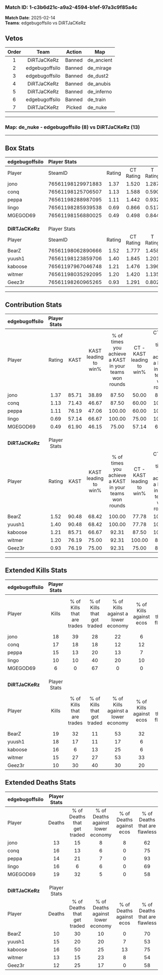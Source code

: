 ### Match ID: 1-c3b6d21c-a9a2-4594-b1ef-97a3c9f85a4c  
**Match Date**: 2025-02-14  
**Teams**: edgebugoffsilo vs DiRTJaCKeRz  

## Vetos  

| Order | Team | Action | Map |
| :---: | :--: | :----: | --- |
| 1 | DiRTJaCKeRz | Banned | de_ancient |
| 2 | edgebugoffsilo | Banned | de_mirage |
| 3 | edgebugoffsilo | Banned | de_dust2 |
| 4 | DiRTJaCKeRz | Banned | de_anubis |
| 5 | DiRTJaCKeRz | Banned | de_inferno |
| 6 | edgebugoffsilo | Banned | de_train |
| 7 | DiRTJaCKeRz | Picked | de_nuke |

---  

### **Map**: de_nuke - edgebugoffsilo (8) vs DiRTJaCKeRz (13)  
---  

## Box Stats  

| **edgebugoffsilo** | Player Stats      |        |           |          |       |      |       |         |        |      |     |
| :- | :- | :-: | :-: | :-: | :-: | :-: | :-: | :-: | :-: | :-: | :-: |
| Player             | SteamID           | Rating | CT Rating | T Rating | KAST  | ADR  | Kills | Assists | Deaths | K/D  | HS% |
| jono               | 76561198129971883 |  1.37  |   1.520   |  1.287   | 85.71 | 78.0 |  18   |    4    |   13   | 1.38 | 44  |
| conq               | 76561198125706507 |  1.13  |   1.588   |  0.590   | 71.43 | 77.7 |  17   |    2    |   16   | 1.06 | 76  |
| peppa              | 76561198288987095 |  1.11  |   1.442   |  0.932   | 76.19 | 69.9 |  15   |    2    |   14   | 1.07 | 66  |
| Iingo              | 76561198285939538 |  0.69  |   0.866   |  0.517   | 57.14 | 57.2 |  10   |    5    |   16   | 0.63 | 60  |
| MGEGOD69           | 76561198156880025 |  0.49  |   0.498   |  0.844   | 61.90 | 55.6 |   6   |    8    |   19   | 0.32 | 66  |
|                    |                   |        |           |          |       |      |       |         |        |      |     |
|                    |                   |        |           |          |       |      |       |         |        |      |     |
|                    |                   |        |           |          |       |      |       |         |        |      |     |
| **DiRTJaCKeRz**    | Player Stats      |        |           |          |       |      |       |         |        |      |     |
| Player             | SteamID           | Rating | CT Rating | T Rating | KAST  | ADR  | Kills | Assists | Deaths | K/D  | HS% |
| BearZ              | 76561198062890666 |  1.52  |   1.777   |  1.458   | 90.48 | 79.5 |  19   |    3    |   10   | 1.90 | 42  |
| yuush1             | 76561198123859706 |  1.40  |   1.845   |  1.201   | 90.48 | 95.1 |  18   |    3    |   15   | 1.20 | 50  |
| kaboose            | 76561197967046748 |  1.21  |   1.476   |  1.396   | 85.71 | 79.4 |  16   |    4    |   16   | 1.00 | 43  |
| witmer             | 76561198035292095 |  1.20  |   1.420   |  1.135   | 76.19 | 86.1 |  15   |    5    |   13   | 1.15 | 80  |
| Geez3r             | 76561198260965265 |  0.93  |   1.291   |  0.802   | 76.19 | 59.1 |  10   |    4    |   12   | 0.83 | 70  |
---  

## Contribution Stats  

| **edgebugoffsilo** | Player Stats |       |                      |                                                        |                           |                                                             |                          |                                                            |
| :- | :-: | :-: | :-: | :-: | :-: | :-: | :-: | :-: |
| Player             |    Rating    | KAST  | KAST leading to win% | % of times you achieve a KAST in your teams won rounds | CT - KAST leading to win% | CT - % of times you achieve a KAST in your teams won rounds | T - KAST leading to win% | T - % of times you achieve a KAST in your teams won rounds |
| jono               |     1.37     | 85.71 |        38.89         |                         87.50                          |           50.00           |                            83.33                            |          25.00           |                           100.00                           |
| conq               |     1.13     | 71.43 |        46.67         |                         87.50                          |           60.00           |                           100.00                            |          20.00           |                           50.00                            |
| peppa              |     1.11     | 76.19 |        47.06         |                         100.00                         |           60.00           |                           100.00                            |          28.57           |                           100.00                           |
| Iingo              |     0.69     | 57.14 |        66.67         |                         100.00                         |           75.00           |                           100.00                            |          50.00           |                           100.00                           |
| MGEGOD69           |     0.49     | 61.90 |        46.15         |                         75.00                          |           57.14           |                            66.67                            |          33.33           |                           100.00                           |
|                    |              |       |                      |                                                        |                           |                                                             |                          |                                                            |
|                    |              |       |                      |                                                        |                           |                                                             |                          |                                                            |
|                    |              |       |                      |                                                        |                           |                                                             |                          |                                                            |
| **DiRTJaCKeRz**    | Player Stats |       |                      |                                                        |                           |                                                             |                          |                                                            |
| Player             |    Rating    | KAST  | KAST leading to win% | % of times you achieve a KAST in your teams won rounds | CT - KAST leading to win% | CT - % of times you achieve a KAST in your teams won rounds | T - KAST leading to win% | T - % of times you achieve a KAST in your teams won rounds |
| BearZ              |     1.52     | 90.48 |        68.42         |                         100.00                         |           77.78           |                           100.00                            |          60.00           |                           100.00                           |
| yuush1             |     1.40     | 90.48 |        68.42         |                         100.00                         |           77.78           |                           100.00                            |          60.00           |                           100.00                           |
| kaboose            |     1.21     | 85.71 |        66.67         |                         92.31                          |           87.50           |                           100.00                            |          50.00           |                           83.33                            |
| witmer             |     1.20     | 76.19 |        75.00         |                         92.31                          |          100.00           |                            85.71                            |          60.00           |                           100.00                           |
| Geez3r             |     0.93     | 76.19 |        75.00         |                         92.31                          |           75.00           |                            85.71                            |          75.00           |                           100.00                           |
---  

## Extended Kills Stats  

| **edgebugoffsilo** | Player Stats |                            |                            |                                    |                         |                              |                                 |                                       |                    |           |
| :- | :-: | :-: | :-: | :-: | :-: | :-: | :-: | :-: | :-: | :-: |
| Player             |    Kills     | % of Kills that are trades | % of Kills that got traded | % of Kills against a lower economy | % of Kills against ecos | % of Kills that are flawless | % of Kills that are close duels | % of Kills that are assisted by flash | Pistol Round Kills | AWP Kills |
| jono               |      18      |             39             |             28             |                 22                 |            6            |              67              |                0                |                   0                   |         0          |     2     |
| conq               |      17      |             18             |             18             |                 12                 |           12            |              76              |                6                |                   0                   |         0          |     0     |
| peppa              |      15      |             13             |             20             |                 13                 |            7            |              47              |                7                |                   0                   |         0          |     3     |
| Iingo              |      10      |             10             |             40             |                 20                 |           10            |              60              |               10                |                   0                   |         0          |     0     |
| MGEGOD69           |      6       |             0              |             67             |                 0                  |            0            |              50              |               17                |                   0                   |         1          |     1     |
|                    |              |                            |                            |                                    |                         |                              |                                 |                                       |                    |           |
|                    |              |                            |                            |                                    |                         |                              |                                 |                                       |                    |           |
|                    |              |                            |                            |                                    |                         |                              |                                 |                                       |                    |           |
| **DiRTJaCKeRz**    | Player Stats |                            |                            |                                    |                         |                              |                                 |                                       |                    |           |
| Player             |    Kills     | % of Kills that are trades | % of Kills that got traded | % of Kills against a lower economy | % of Kills against ecos | % of Kills that are flawless | % of Kills that are close duels | % of Kills that are assisted by flash | Pistol Round Kills | AWP Kills |
| BearZ              |      19      |             32             |             11             |                 53                 |           32            |              74              |                5                |                   0                   |         0          |     0     |
| yuush1             |      18      |             17             |             11             |                 17                 |            6            |              67              |                0                |                   0                   |         0          |     2     |
| kaboose            |      16      |             6              |             13             |                 25                 |            6            |              81              |                0                |                   0                   |         0          |     0     |
| witmer             |      15      |             27             |             27             |                 53                 |           33            |              47              |               13                |                   0                   |         1          |     3     |
| Geez3r             |      10      |             30             |             40             |                 30                 |           20            |              80              |               10                |                  10                   |         0          |     1     |
## Extended Deaths Stats  

| **edgebugoffsilo** | Player Stats |                             |                                   |                          |                               |                            |                           |               |
| :- | :-: | :-: | :-: | :-: | :-: | :-: | :-: | :-: |
| Player             |    Deaths    | % of Deaths that get traded | % of Deaths against lower economy | % of Deaths against ecos | % of Deaths that are flawless | % of Deaths that are close | % of Deaths while blinded | Deaths to AWP |
| jono               |      13      |             15              |                 8                 |            8             |              62               |             8              |             0             |       0       |
| conq               |      16      |             13              |                 6                 |            0             |              75               |             6              |             6             |       1       |
| peppa              |      14      |             21              |                 7                 |            0             |              93               |             0              |             0             |       0       |
| Iingo              |      16      |              6              |                 6                 |            0             |              69               |             6              |             0             |       0       |
| MGEGOD69           |      19      |             32              |                 5                 |            0             |              58               |             5              |             0             |       0       |
|                    |              |                             |                                   |                          |                               |                            |                           |               |
|                    |              |                             |                                   |                          |                               |                            |                           |               |
|                    |              |                             |                                   |                          |                               |                            |                           |               |
| **DiRTJaCKeRz**    | Player Stats |                             |                                   |                          |                               |                            |                           |               |
| Player             |    Deaths    | % of Deaths that get traded | % of Deaths against lower economy | % of Deaths against ecos | % of Deaths that are flawless | % of Deaths that are close | % of Deaths while blinded | Deaths to AWP |
| BearZ              |      10      |             30              |                10                 |            0             |              70               |             0              |             0             |       0       |
| yuush1             |      15      |             20              |                20                 |            7             |              53               |             13             |             0             |       0       |
| kaboose            |      16      |             50              |                25                 |            13            |              75               |             6              |             0             |       0       |
| witmer             |      13      |             15              |                23                 |            8             |              54               |             8              |             0             |       1       |
| Geez3r             |      12      |             25              |                17                 |            0             |              58               |             0              |             0             |       0       |
